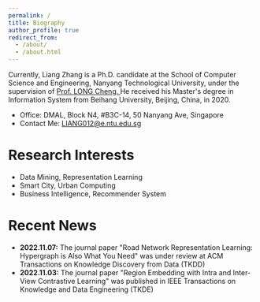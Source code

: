 ```yaml
---
permalink: /
title: Biography
author_profile: true
redirect_from: 
  - /about/
  - /about.html
---
```


<!-- Biography
====== -->
Currently, Liang Zhang is a Ph.D. candidate at the School of Computer Science and Engineering, Nanyang Technological University, under the supervision of <a href="https://personal.ntu.edu.sg/c.long/"> Prof. LONG Cheng. </a> He received his Master's degree in Information System from Beihang University, Beijing, China, in 2020.

<ul>
  <li>Office: DMAL, Block N4, #B3C-14, 50 Nanyang Ave, Singapore</li>
  <li>Contact Me: <a href="mailto:LIANG012@e.ntu.edu.sg"> LIANG012@e.ntu.edu.sg </a> </li>
</ul>

Research Interests
======
<ul>
  <li>Data Mining, Representation Learning </li>
  <li>Smart City, Urban Computing</li>
  <li>Business Intelligence, Recommender System</li>
</ul>


Recent News
======
<ul>
  <li> <b> 2022.11.07:</b> The journal paper "Road Network Representation Learning: Hypergraph is Also What You Need" was under review at ACM Transactions on Knowledge Discovery from Data (TKDD) </li>
  <li> <b> 2022.11.03:</b> The journal paper "Region Embedding with Intra and Inter-View Contrastive Learning" was published in IEEE Transactions on Knowledge and Data Engineering (TKDE) </li>
</ul>
